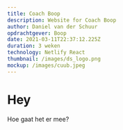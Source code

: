 ```yaml
---
title: Coach Boop
description: Website for Coach Boop
author: Daniel van der Schuur
opdrachtgever: Boop
date: 2021-03-11T22:37:12.225Z
duration: 3 weken
technology: Netlify React
thumbnail: /images/ds_logo.png
mockup: /images/cuub.jpeg
---
```

# Hey

Hoe gaat het er mee?